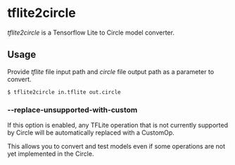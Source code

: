 # tflite2circle

_tflite2circle_ is a Tensorflow Lite to Circle model converter.

## Usage

Provide _tflite_ file input path and _circle_ file output path as a parameter to convert.

```
$ tflite2circle in.tflite out.circle
```

### --replace-unsupported-with-custom

If this option is enabled, any TFLite operation that is not currently supported by
 Circle will be automatically replaced with a CustomOp.

This allows you to convert and test models even if some operations are not yet 
implemented in the Circle.
